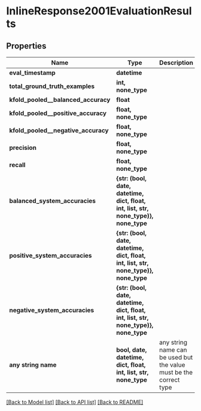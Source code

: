 # InlineResponse2001EvaluationResults


## Properties
Name | Type | Description | Notes
------------ | ------------- | ------------- | -------------
**eval_timestamp** | **datetime** |  | [optional] 
**total_ground_truth_examples** | **int, none_type** |  | [optional] 
**kfold_pooled__balanced_accuracy** | **float** |  | [optional] 
**kfold_pooled__positive_accuracy** | **float, none_type** |  | [optional] 
**kfold_pooled__negative_accuracy** | **float, none_type** |  | [optional] 
**precision** | **float, none_type** |  | [optional] 
**recall** | **float, none_type** |  | [optional] 
**balanced_system_accuracies** | **{str: (bool, date, datetime, dict, float, int, list, str, none_type)}, none_type** |  | [optional] 
**positive_system_accuracies** | **{str: (bool, date, datetime, dict, float, int, list, str, none_type)}, none_type** |  | [optional] 
**negative_system_accuracies** | **{str: (bool, date, datetime, dict, float, int, list, str, none_type)}, none_type** |  | [optional] 
**any string name** | **bool, date, datetime, dict, float, int, list, str, none_type** | any string name can be used but the value must be the correct type | [optional]

[[Back to Model list]](../README.md#documentation-for-models) [[Back to API list]](../README.md#documentation-for-api-endpoints) [[Back to README]](../README.md)


